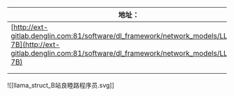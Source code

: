 | 地址：                                                                                                                                                              |
| ---------------------------------------------------------------------------------------------------------------------------------------------------------------- |
| [http://ext-gitlab.denglin.com:81/software/dl_framework/network_models/LLaMA-7B](http://ext-gitlab.denglin.com:81/software/dl_framework/network_models/LLaMA-7B) |
|                                                                                                                                                                  |
|                                                                                                                                                                  |
![[llama_struct_B站良睦路程序员.svg]]